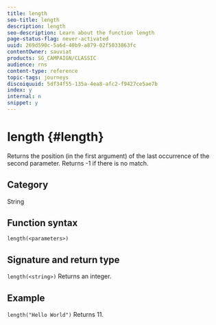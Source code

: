 ```yaml
---
title: length
seo-title: length
description: length
seo-description: Learn about the function length
page-status-flag: never-activated
uuid: 269d590c-5a6d-40b9-a879-02f5033863fc
contentOwner: sauviat
products: SG_CAMPAIGN/CLASSIC
audience: rns
content-type: reference
topic-tags: journeys
discoiquuid: 5df34f55-135a-4ea8-afc2-f9427ce5ae7b
index: y
internal: n
snippet: y
---
```


# length {#length}

Returns the position (in the first argument) of the last occurrence of the second parameter. Returns -1 if there is no match.

## Category

String

## Function syntax

`length(<parameters>)`

## Signature and return type

`length(<string>)`
Returns an integer.

## Example

`length("Hello World")`
Returns 11.